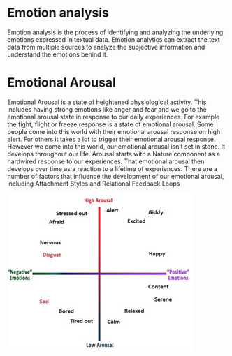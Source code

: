 # Emotion analysis
Emotion analysis is the process of identifying and analyzing the underlying emotions expressed in textual data. Emotion analytics can extract the text data from multiple sources to analyze the subjective information and understand the emotions behind it.


# Emotional Arousal
Emotional Arousal is a state of heightened physiological activity.  This includes having strong emotions like anger and fear and we go to the emotional arousal state in response to our daily experiences.  For example the fight, flight or freeze response is a state of emotional arousal.
Some people come into this world with their emotional arousal response on high alert.  For others it takes a lot to trigger their emotional arousal response.  However we come into this world, our emotional arousal isn’t set in stone.  It develops throughout our life.  Arousal starts with a Nature component as a hardwired response to our experiences.  That emotional arousal then develops over time as a reaction to a lifetime of experiences.
There are a number of factors that influence the development of our emotional arousal, including Attachment Styles and Relational Feedback Loops

<img src="/ReadmeResources/arousalGraph.png" width="425px" height="360px">